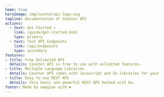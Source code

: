 ```yaml
---
home: true
heroImage: img/counterapi-logo.svg
tagline: Documentation of Counter API
actions:
  - text: Get Started →
    link: /guide/get-started.html
    type: primary
  - text: Test API Endpoints
    link: /api/endpoints
    type: secondary
features:
- title: Free Unlimited API
  details: Counter API is free to use with unlimited features.
- title: Multiple Language Libraries
  details: Counter API comes with Javascript and Go libraries for your projects.
- title: Easy to use REST API
  details: Very basic and powerful REST API backed with Go.
footer: Made by omegion with ❤️
---
```


